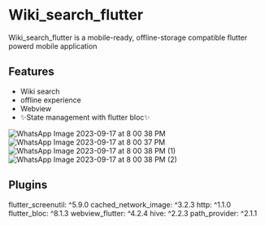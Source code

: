 # Wiki_search_flutter
Wiki_search_flutter is a mobile-ready, offline-storage compatible flutter powerd mobile application

## Features
- Wiki search
- offline experience
- Webview
- ✨State management with flutter bloc✨
  
![WhatsApp Image 2023-09-17 at 8 00 38 PM](https://github.com/thripurambabn/wiki_search_flutter/assets/37745986/35df4021-07b9-4563-b113-0893e0b359f4)
![WhatsApp Image 2023-09-17 at 8 00 37 PM](https://github.com/thripurambabn/wiki_search_flutter/assets/37745986/12c96156-3524-4360-a6ff-04c3ec3faabd)
![WhatsApp Image 2023-09-17 at 8 00 38 PM (1)](https://github.com/thripurambabn/wiki_search_flutter/assets/37745986/9dfb1d36-2a80-463f-a0f7-faa3f00ab397)
![WhatsApp Image 2023-09-17 at 8 00 38 PM (2)](https://github.com/thripurambabn/wiki_search_flutter/assets/37745986/8c38c25b-fc51-4498-8c0b-e644645e3949)

## Plugins

  flutter_screenutil: ^5.9.0
  cached_network_image: ^3.2.3
  http: ^1.1.0
  flutter_bloc: ^8.1.3
  webview_flutter: ^4.2.4
  hive: ^2.2.3
  path_provider: ^2.1.1
